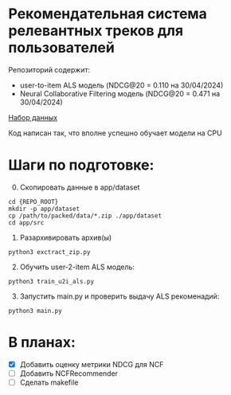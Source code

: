 # Рекомендательная система релевантных треков для пользователей
Репозиторий содержит:
- user-to-item ALS модель (NDCG@20 = 0.110 на 30/04/2024)
- Neural Collaborative Filtering модель (NDCG@20 = 0.471 на 30/04/2024)

[Набор данных](https://www.kaggle.com/competitions/kkbox-music-recommendation-challenge/data)

Код написан так, что вполне успешно обучает модели на CPU

# Шаги по подготовке:
0. Скопировать данные в app/dataset
```
cd {REPO_ROOT}
mkdir -p app/dataset
cp /path/to/packed/data/*.zip ./app/dataset
cd app/src
```
1. Разархивировать архив(ы)

```python3 exctract_zip.py```

2. Обучить user-2-item ALS модель:

```python3 train_u2i_als.py```

3. Запустить main.py и проверить выдачу ALS рекоменадий:

```python3 main.py```


# В планах:
- [X] Добавить оценку метрики NDCG для NCF
- [ ] Добавить NCFRecommender
- [ ] Сделать makefile
